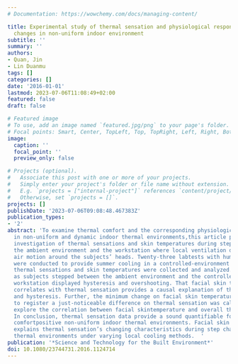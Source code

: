 ```yaml
---
# Documentation: https://wowchemy.com/docs/managing-content/

title: Experimental study of thermal sensation and physiological response during step
  changes in non-uniform indoor environment
subtitle: ''
summary: ''
authors:
- Quan, Jin
- Lin Duanmu
tags: []
categories: []
date: '2016-01-01'
lastmod: 2023-07-06T11:08:49+02:00
featured: false
draft: false

# Featured image
# To use, add an image named `featured.jpg/png` to your page's folder.
# Focal points: Smart, Center, TopLeft, Top, TopRight, Left, Right, BottomLeft, Bottom, BottomRight.
image:
  caption: ''
  focal_point: ''
  preview_only: false

# Projects (optional).
#   Associate this post with one or more of your projects.
#   Simply enter your project's folder or file name without extension.
#   E.g. `projects = ["internal-project"]` references `content/project/deep-learning/index.md`.
#   Otherwise, set `projects = []`.
projects: []
publishDate: '2023-07-06T09:08:48.467383Z'
publication_types:
- '2'
abstract: 'To examine thermal comfort and the corresponding physiological responses
  in non-uniform and dynamic indoor thermal environments,this article presents the
  investigation of thermal sensations and skin temperatures during step changes between
  the ambient environment and the workstation where local ventilation devices supplied
  air motion around the subjects’ heads. Twenty-three labtests with human subjects
  were conducted to provide summer cooling in a controlled-environment chamber. Overall
  thermal sensations and skin temperatures were collected and analyzed. Data collected
  as subjects stepped between the ambient environment and the controlled-environment
  workstation displayed hysteresis and overshooting. That facial skin temperature
  correlates with thermal sensation provides a causal explanation of the overshooting
  and hysteresis. Further, the minimum change on facial skin temperature required
  to register a just-noticeable difference on thermal sensation was calculated to
  explore the correlation between facial skintemperature and overall thermal senation.
  In conclusion, thermal sensation data provide a sound quantifiable foundation for
  comfortpositive non-uniform indoor thermal environments. Facial skin temperature
  explains thermal sensation’s changing characteristics during step changes in non-uniform
  thermal environments under varying local cooling methods.  '
publication: '*Science and Technology for the Built Environment*'
doi: 10.1080/23744731.2016.1124714
---
```

